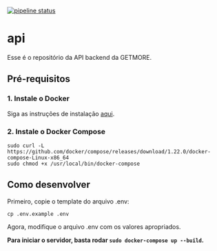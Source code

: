 [![pipeline status](https://gitlab.com/getmoredev/backend/api/badges/master/pipeline.svg)](https://gitlab.com/getmoredev/backend/api/commits/master)

# api

Esse é o repositório da API backend da GETMORE.

## Pré-requisitos

### 1. Instale o Docker
Siga as instruções de instalação [aqui](https://docs.docker.com/install/linux/docker-ce/ubuntu/#install-using-the-repository).

### 2. Instale o Docker Compose

    sudo curl -L https://github.com/docker/compose/releases/download/1.22.0/docker-compose-Linux-x86_64
	sudo chmod +x /usr/local/bin/docker-compose

## Como desenvolver

Primeiro, copie o template do arquivo .env:

    cp .env.example .env

Agora, modifique o arquivo .env com os valores apropriados.

**Para iniciar o servidor, basta rodar `sudo docker-compose up --build`.**
